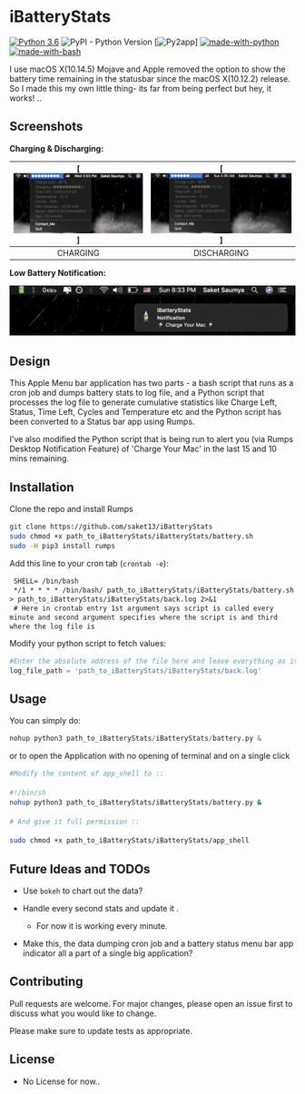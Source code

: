 # iBatteryStats

[![Python 3.6](https://img.shields.io/badge/python-3.6-blue.svg)](https://www.python.org/downloads/release/python-360/)
![PyPI - Python Version](https://img.shields.io/pypi/pyversions/rumps)
[![Py2app](https://img.shields.io/pypi/pyversions/py2app)]
[![made-with-python](https://img.shields.io/badge/Made%20with-Python-1f425f.svg)](https://www.python.org/)
[![made-with-bash](https://img.shields.io/badge/Made%20with-Bash-1f425f.svg)](https://www.gnu.org/software/bash/)

I use macOS X(10.14.5) Mojave and Apple removed the option to show the battery time remaining in the statusbar since the macOS X(10.12.2) release. So I made this my own little thing- its far from being perfect but hey, it works! ..

## Screenshots

**Charging & Discharging:**

| [![Charging](Charging.png)]  |  [![Discharging](Discharging.png)] |
|:---:|:---:|
| CHARGING | DISCHARGING |

**Low Battery Notification:**

![Notification](Notification.png)

## Design

This Apple Menu bar application has two parts - a bash script that runs as a cron job and dumps battery stats to log file, and a Python script that processes the log file to generate cumulative statistics like Charge Left, Status, Time Left, Cycles and Temperature etc and the Python script has been converted to a Status bar app using Rumps.

I've also modified the Python script that is being run to alert you (via Rumps Desktop Notification Feature) of 'Charge Your Mac' in the last 15 and 10 mins remaining.

## Installation

Clone the repo and install Rumps

```bash
git clone https://github.com/saket13/iBatteryStats 
sudo chmod +x path_to_iBatteryStats/iBatteryStats/battery.sh
sudo -H pip3 install rumps

```

Add this line to your cron tab (`crontab -e`):

     SHELL= /bin/bash   
     */1 * * * * /bin/bash/ path_to_iBatteryStats/iBatteryStats/battery.sh > path_to_iBatteryStats/iBatteryStats/back.log 2>&1
     # Here in crontab entry 1st argument says script is called every minute and second argument specifies where the script is and third where the log file is 

Modify your python script to fetch values:

```python
#Enter the absolute address of the file here and leave everything as it is
log_file_path = 'path_to_iBatteryStats/iBatteryStats/back.log'

```

## Usage

You can simply do:

```python
nohup python3 path_to_iBatteryStats/iBatteryStats/battery.py &

```
or to open the Application with no opening of terminal and on a single click

```bash
#Modify the content of app_shell to ::

#!/bin/sh
nohup python3 path_to_iBatteryStats/iBatteryStats/battery.py &

# And give it full permission ::

sudo chmod +x path_to_iBatteryStats/iBatteryStats/app_shell

```
## Future Ideas and TODOs

* Use `bokeh` to chart out the data?

* Handle every second stats and update it .
    * For now it is working every minute.

* Make this, the data dumping cron job and a battery status menu bar app indicator all a part of a single big application?

## Contributing
Pull requests are welcome. For major changes, please open an issue first to discuss what you would like to change.

Please make sure to update tests as appropriate.

## License

* No License for now..
